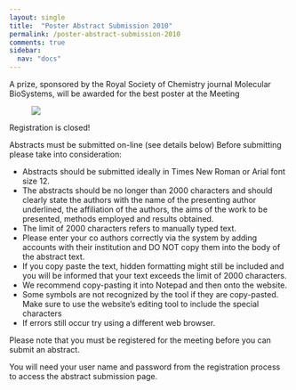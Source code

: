 ```yaml
---
layout: single
title:  "Poster Abstract Submission 2010"
permalink: /poster-abstract-submission-2010
comments: true
sidebar:
  nav: "docs"
---
```


A prize, sponsored by the Royal Society of Chemistry journal Molecular BioSystems, will be awarded for the best poster at the Meeting


<figure>
    <img src="{{site.baseurl}}/assets/images/rscmb.gif">

</figure>




Registration is closed!

Abstracts must be submitted on-line (see details below) Before submitting please take into consideration:

- Abstracts should be submitted ideally in Times New Roman or Arial font size 12.
- The abstracts should be no longer than 2000 characters and should clearly state the authors with the name of the presenting author underlined, the affiliation of the authors, the aims of the work to be presented, methods employed and results obtained.
- The limit of 2000 characters refers to manually typed text.
- Please enter your co authors correctly via the system by adding accounts with their institution and DO NOT copy them into the body of the abstract text.
- If you copy paste the text, hidden formatting might still be included and you will be informed that your text exceeds the limit of 2000 characters.
- We recommend copy-pasting it into Notepad and then onto the website.
- Some symbols are not recognized by the tool if they are copy-pasted. Make sure to use the website’s editing tool to include the special characters
- If errors still occur try using a different web browser.

Please note that you must be registered for the meeting before you can submit an abstract.

You will need your user name and password from the registration process to access the abstract submission page.